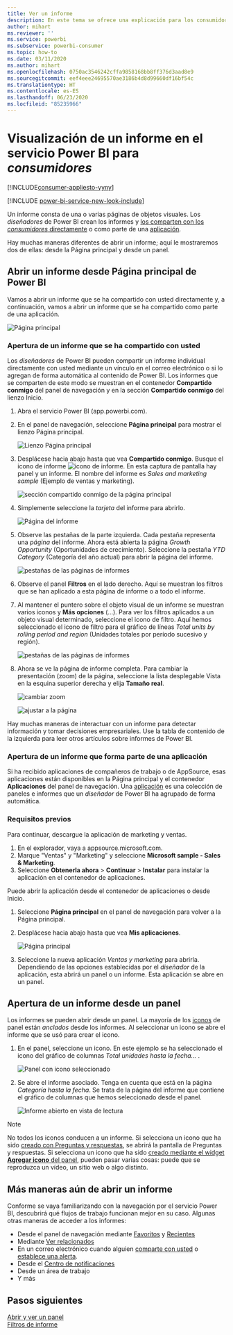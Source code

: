 ```yaml
---
title: Ver un informe
description: En este tema se ofrece una explicación para los consumidores y los usuarios finales de Power BI sobre cómo abrir y ver un informe de Power BI.
author: mihart
ms.reviewer: ''
ms.service: powerbi
ms.subservice: powerbi-consumer
ms.topic: how-to
ms.date: 03/11/2020
ms.author: mihart
ms.openlocfilehash: 0750ac3546242cffa9858168bb8ff376d3aad8e9
ms.sourcegitcommit: eef4eee24695570ae3186b4d8d99660df16bf54c
ms.translationtype: HT
ms.contentlocale: es-ES
ms.lasthandoff: 06/23/2020
ms.locfileid: "85235966"
---
```

# <a name="view-a-report-in-the-power-bi-service-for-consumers"></a>Visualización de un informe en el servicio Power BI para *consumidores*

[!INCLUDE[consumer-appliesto-yyny](../includes/consumer-appliesto-yyny.md)]

[!INCLUDE [power-bi-service-new-look-include](../includes/power-bi-service-new-look-include.md)]

Un informe consta de una o varias páginas de objetos visuales. Los *diseñadores* de Power BI crean los informes y [los comparten con los *consumidores* directamente](end-user-shared-with-me.md) o como parte de una [aplicación](end-user-apps.md). 

Hay muchas maneras diferentes de abrir un informe; aquí le mostraremos dos de ellas: desde la Página principal y desde un panel. 

<!-- add art-->


## <a name="open-a-report-from-power-bi-home"></a>Abrir un informe desde Página principal de Power BI
Vamos a abrir un informe que se ha compartido con usted directamente y, a continuación, vamos a abrir un informe que se ha compartido como parte de una aplicación.

   ![Página principal](./media/end-user-report-open/power-bi-home-canvas.png)

### <a name="open-a-report-that-has-been-shared-with-you"></a>Apertura de un informe que se ha compartido con usted
Los *diseñadores* de Power BI pueden compartir un informe individual directamente con usted mediante un vínculo en el correo electrónico o si lo agregan de forma automática al contenido de Power BI. Los informes que se comparten de este modo se muestran en el contenedor **Compartido conmigo** del panel de navegación y en la sección **Compartido conmigo** del lienzo Inicio.

1. Abra el servicio Power BI (app.powerbi.com).

2. En el panel de navegación, seleccione **Página principal** para mostrar el lienzo Página principal.  

   ![Lienzo Página principal](./media/end-user-report-open/power-bi-select-home-new.png)
   
3. Desplácese hacia abajo hasta que vea **Compartido conmigo**. Busque el icono de informe ![icono de informe](./media/end-user-report-open/power-bi-report-icon.png). En esta captura de pantalla hay panel y un informe. El nombre del informe es *Sales and marketing sample* (Ejemplo de ventas y marketing). 
   
   ![sección compartido conmigo de la página principal](./media/end-user-report-open/power-bi-shared-new.png)

4. Simplemente seleccione la *tarjeta* del informe para abrirlo.

   ![Página del informe](./media/end-user-report-open/power-bi-open.png)

5. Observe las pestañas de la parte izquierda.  Cada pestaña representa una *página* del informe. Ahora está abierta la página *Growth Opportunity* (Oportunidades de crecimiento). Seleccione la pestaña *YTD Category* (Categoría del año actual) para abrir la página del informe. 

   ![pestañas de las páginas de informes](./media/end-user-report-open/power-bi-ytd.png)

6. Observe el panel **Filtros** en el lado derecho. Aquí se muestran los filtros que se han aplicado a esta página de informe o a todo el informe.

7. Al mantener el puntero sobre el objeto visual de un informe se muestran varios iconos y **Más opciones** (...). Para ver los filtros aplicados a un objeto visual determinado, seleccione el icono de filtro. Aquí hemos seleccionado el icono de filtro para el gráfico de líneas *Total units by rolling period and region* (Unidades totales por período sucesivo y región).

   ![pestañas de las páginas de informes](./media/end-user-report-open/power-bi-visual-filters.png)

6. Ahora se ve la página de informe completa. Para cambiar la presentación (zoom) de la página, seleccione la lista desplegable Vista en la esquina superior derecha y elija **Tamaño real**.

   ![cambiar zoom](./media/end-user-report-open/power-bi-fit-new.png)

   ![ajustar a la página](./media/end-user-report-open/power-bi-actual.png)

Hay muchas maneras de interactuar con un informe para detectar información y tomar decisiones empresariales.  Use la tabla de contenido de la izquierda para leer otros artículos sobre informes de Power BI. 

### <a name="open-a-report-that-is-part-of-an-app"></a>Apertura de un informe que forma parte de una aplicación
Si ha recibido aplicaciones de compañeros de trabajo o de AppSource, esas aplicaciones están disponibles en la Página principal y el contenedor **Aplicaciones** del panel de navegación. Una [aplicación](end-user-apps.md) es una colección de paneles e informes que un *diseñador* de Power BI ha agrupado de forma automática.

### <a name="prerequisites"></a>Requisitos previos
Para continuar, descargue la aplicación de marketing y ventas.
1. En el explorador, vaya a appsource.microsoft.com.
1. Marque "Ventas" y "Marketing" y seleccione **Microsoft sample - Sales & Marketing**.
1. Seleccione **Obtenerla ahora** > **Continuar** > **Instalar** para instalar la aplicación en el contenedor de aplicaciones. 

Puede abrir la aplicación desde el contenedor de aplicaciones o desde Inicio.
1. Seleccione **Página principal** en el panel de navegación para volver a la Página principal.

7. Desplácese hacia abajo hasta que vea **Mis aplicaciones**.

   ![Página principal](./media/end-user-report-open/power-bi-app.png)

8. Seleccione la nueva aplicación *Ventas y marketing* para abrirla. Dependiendo de las opciones establecidas por el *diseñador* de la aplicación, esta abrirá un panel o un informe. Esta aplicación se abre en un panel.  


## <a name="open-a-report-from-a-dashboard"></a>Apertura de un informe desde un panel
Los informes se pueden abrir desde un panel. La mayoría de los [iconos](end-user-tiles.md) de panel están *anclados* desde los informes. Al seleccionar un icono se abre el informe que se usó para crear el icono. 

1. En el panel, seleccione un icono. En este ejemplo se ha seleccionado el icono del gráfico de columnas *Total unidades hasta la fecha...* .

    ![Panel con icono seleccionado](./media/end-user-report-open/power-bi-dashboard.png)

2.  Se abre el informe asociado. Tenga en cuenta que está en la página *Categoría hasta la fecha*. Se trata de la página del informe que contiene el gráfico de columnas que hemos seleccionado desde el panel.

    ![Informe abierto en vista de lectura](./media/end-user-report-open/power-bi-report-tabs.png)

> [!NOTE]
> No todos los iconos conducen a un informe. Si selecciona un icono que ha sido [creado con Preguntas y respuestas](end-user-q-and-a.md), se abrirá la pantalla de Preguntas y respuestas. Si selecciona un icono que ha sido [creado mediante el widget **Agregar icono** del panel](../create-reports/service-dashboard-add-widget.md), pueden pasar varias cosas: puede que se reproduzca un vídeo, un sitio web o algo distinto.  


##  <a name="still-more-ways-to-open-a-report"></a>Más maneras aún de abrir un informe
Conforme se vaya familiarizando con la navegación por el servicio Power BI, descubrirá qué flujos de trabajo funcionan mejor en su caso. Algunas otras maneras de acceder a los informes:
- Desde el panel de navegación mediante [Favoritos](end-user-favorite.md) y [Recientes](end-user-recent.md)    
- Mediante [Ver relacionados](end-user-related.md)    
- En un correo electrónico cuando alguien [comparte con usted](../collaborate-share/service-share-reports.md) o [establece una alerta](end-user-alerts.md).    
- Desde el [Centro de notificaciones](end-user-notification-center.md)    
- Desde un área de trabajo
- Y más

## <a name="next-steps"></a>Pasos siguientes
[Abrir y ver un panel](end-user-dashboard-open.md)    
[Filtros de informe](end-user-report-filter.md)

